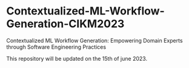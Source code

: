 # Contextualized-ML-Workflow-Generation-CIKM2023
Contextualized ML Workflow Generation: Empowering Domain Experts through Software Engineering Practices 

This repository will be updated on the 15th of june 2023.
